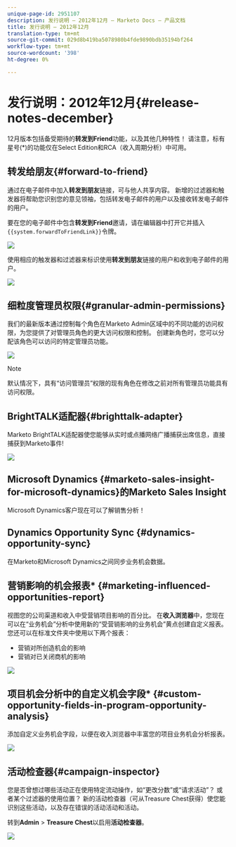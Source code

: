 ```yaml
---
unique-page-id: 2951107
description: 发行说明 — 2012年12月 — Marketo Docs — 产品文档
title: 发行说明 — 2012年12月
translation-type: tm+mt
source-git-commit: 029d8b419ba5078980b4fde9890bdb35194bf264
workflow-type: tm+mt
source-wordcount: '398'
ht-degree: 0%

---
```



# 发行说明：2012年12月{#release-notes-december}

12月版本包括备受期待的&#x200B;**转发到Friend**&#x200B;功能，以及其他几种特性！ 请注意，标有星号(*)的功能仅在Select Edition和RCA（收入周期分析）中可用。

## 转发给朋友{#forward-to-friend}

通过在电子邮件中加入&#x200B;**转发到朋友**&#x200B;链接，可与他人共享内容。 新增的过滤器和触发器将帮助您识别您的意见领袖，包括转发电子邮件的用户以及接收转发电子邮件的用户。

要在您的电子邮件中包含&#x200B;**转发到Friend**&#x200B;邀请，请在编辑器中打开它并插入`{{system.forwardToFriendLink}}`令牌。

![](assets/image2014-9-23-10-3a50-3a45.png)

使用相应的触发器和过滤器来标识使用&#x200B;**转发到朋友**&#x200B;链接的用户和收到电子邮件的用户。

![](assets/image2014-9-23-10-3a50-3a56.png)

## 细粒度管理员权限{#granular-admin-permissions}

我们的最新版本通过控制每个角色在Marketo Admin区域中的不同功能的访问权限，为您提供了对管理员角色的更大访问权限和控制。 创建新角色时，您可以分配该角色可以访问的特定管理员功能。

![](assets/image2014-9-23-10-3a51-3a18.png)

>[!NOTE]
>
>默认情况下，具有“访问管理员”权限的现有角色在修改之前对所有管理员功能具有访问权限。

## BrightTALK适配器{#brighttalk-adapter}

Marketo BrightTALK适配器使您能够从实时或点播网络广播捕获出席信息，直接捕获到Marketo事件!

![](assets/image2014-9-23-10-3a51-3a31.png)

## Microsoft Dynamics {#marketo-sales-insight-for-microsoft-dynamics}的Marketo Sales Insight

Microsoft Dynamics客户现在可以了解销售分析！

## Dynamics Opportunity Sync {#dynamics-opportunity-sync}

在Marketo和Microsoft Dynamics之间同步业务机会数据。

## 营销影响的机会报表* {#marketing-influenced-opportunities-report}

视图您的公司渠道和收入中受营销项目影响的百分比。 在&#x200B;**收入浏览器**&#x200B;中，您现在可以在“业务机会”分析中使用新的“受营销影响的业务机会”黄点创建自定义报表。 您还可以在标准文件夹中使用以下两个报表：

* 营销对所创造机会的影响
* 营销对已关闭商机的影响

![](assets/image2014-9-23-10-3a52-3a11.png)

## 项目机会分析中的自定义机会字段* {#custom-opportunity-fields-in-program-opportunity-analysis}

添加自定义业务机会字段，以便在收入浏览器中丰富您的项目业务机会分析报表。

![](assets/image2014-9-23-10-3a52-3a23.png)

## 活动检查器{#campaign-inspector}

您是否曾想过哪些活动正在使用特定流动操作，如“更改分数”或“请求活动”？ 或者某个过滤器的使用位置？ 新的活动检查器（可从Treasure Chest获得）使您能识别这些活动，以及存在错误的活动活动和活动。

转到&#x200B;**Admin** > **Treasure Chest**&#x200B;以启用&#x200B;**活动检查器**。

![](assets/image2014-9-23-10-3a52-3a39.png)
